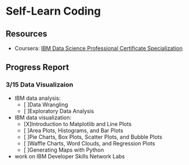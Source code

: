 # Self-Learn Coding

## Resources
- Coursera: [IBM Data Science Professional Certificate Specialization](https://www.coursera.org/specializations/ibm-data-science-professional-certificate)

## Progress Report
### 3/15 Data Visualizaion
- IBM data analysis:
  - [ ]Data Wrangling
  - [ ]Exploratory Data Analysis
- IBM data visualization:
  - [X]Introduction to Matplotlib and Line Plots
  - [ ]Area Plots, Histograms, and Bar Plots
  - [ ]Pie Charts, Box Plots, Scatter Plots, and Bubble Plots
  - [ ]Waffle Charts, Word Clouds, and Regression Plots
  - [ ]Generating Maps with Python
- work on IBM Developer Skills Network Labs
